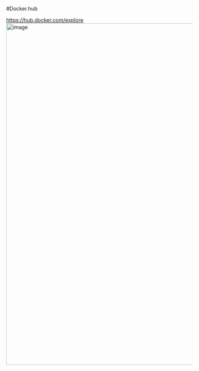 #Docker.hub

https://hub.docker.com/explore
<img width="1881" height="920" alt="image" src="https://github.com/user-attachments/assets/1cdf4e01-7668-4f4d-b75e-288ad89cb787" />
